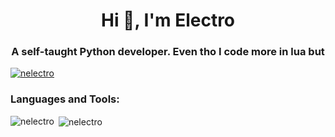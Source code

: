 <h1 align="center">Hi 👋, I'm Electro</h1>
<h3 align="center">A self-taught Python developer. Even tho I code more in lua but</h3>

<p align="left"> <a href="https://github.com/ryo-ma/github-profile-trophy"><img src="https://github-profile-trophy.vercel.app/?username=nelectro" alt="nelectro" /></a> </p>

<p align="left">
</p>

<h3 align="left">Languages and Tools:</h3>

<p><img align="left" src="https://github-readme-stats.vercel.app/api/top-langs?username=nelectro&show_icons=true&locale=en&layout=compact" alt="nelectro" /></p>

<p>&nbsp;<img align="center" src="https://github-readme-stats.vercel.app/api?username=nelectro&show_icons=true&locale=en" alt="nelectro" /></p>
